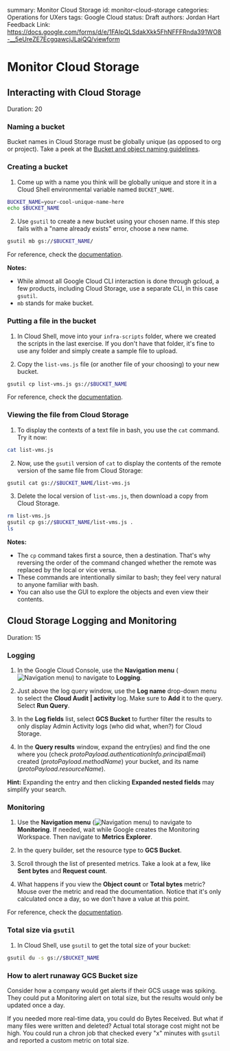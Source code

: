 summary: Monitor Cloud Storage
id: monitor-cloud-storage
categories: Operations for UXers
tags: Google Cloud
status: Draft
authors: Jordan Hart
Feedback Link: https://docs.google.com/forms/d/e/1FAIpQLSdakXkk5FhNFFFRnda391WO8-__5eUreZE7EcgqawcjJLaiQQ/viewform

# Monitor Cloud Storage
<!-- ------------------------ -->
## Interacting with Cloud Storage
Duration: 20

### Naming a bucket

Bucket names in Cloud Storage must be globally unique (as opposed to org or project). Take a peek at the [Bucket and object naming guidelines](https://cloud.google.com/storage/docs/naming).

### Creating a bucket

1. Come up with a name you think will be globally unique and store it in a Cloud Shell environmental variable named `BUCKET_NAME`.

``` bash
BUCKET_NAME=your-cool-unique-name-here
echo $BUCKET_NAME
```

2. Use `gsutil` to create a new bucket using your chosen name. If this step fails with a "name already exists" error, choose a new name.

``` bash
gsutil mb gs://$BUCKET_NAME/
```

For reference, check the [documentation](https://cloud.google.com/storage/docs/creating-buckets#storage-create-bucket-gsutil).

**Notes:**

- While almost all Google Cloud CLI interaction is done through gcloud, a few products, including Cloud Storage, use a separate CLI, in this case `gsutil`.
- `mb` stands for make bucket.

### Putting a file in the bucket

1. In Cloud Shell, move into your `infra-scripts` folder, where we created the scripts in the last exercise. If you don't have that folder, it's fine to use any folder and simply create a sample file to upload.

2. Copy the `list-vms.js` file (or another file of your choosing) to your new bucket.

``` bash
gsutil cp list-vms.js gs://$BUCKET_NAME
```

For reference, check the [documentation](https://cloud.google.com/storage/docs/gsutil/commands/cp).

### Viewing the file from Cloud Storage

1. To display the contexts of a text file in bash, you use the `cat` command. Try it now:

``` bash
cat list-vms.js
```

2. Now, use the `gsutil` version of `cat` to display the contents of the remote version of the same file from Cloud Storage:

``` bash
gsutil cat gs://$BUCKET_NAME/list-vms.js
```

3. Delete the local version of `list-vms.js`, then download a copy from Cloud Storage.

``` bash
rm list-vms.js
gsutil cp gs://$BUCKET_NAME/list-vms.js .
ls
```

**Notes:**

- The `cp` command takes first a source, then a destination. That's why reversing the order of the command changed whether the remote was replaced by the local or vice versa.
- These commands are intentionally similar to bash; they feel very natural to anyone familiar with bash.
- You can also use the GUI to explore the objects and even view their contents.

## Cloud Storage Logging and Monitoring
Duration: 15

### Logging

1. In the Google Cloud Console, use the **Navigation menu** (![Navigation menu](https://storage.googleapis.com/cloud-training/images/menu.png "Navigation menu")) to navigate to **Logging**.

2. Just above the log query window, use the **Log name** drop-down menu to select the **Cloud Audit | activity** log. Make sure to **Add** it to the query. Select **Run Query**.

3. In the **Log fields** list, select **GCS Bucket** to further filter the results to only display Admin Activity logs (who did what, when?) for Cloud Storage.

4. In the **Query results** window, expand the entry(ies) and find the one where you (check *protoPayload.authenticationInfo.principalEmail*) created (*protoPayload.methodName*) your bucket, and its name (*protoPayload.resourceName*).

**Hint:** Expanding the entry and then clicking **Expanded nested fields** may simplify your search.

### Monitoring

1. Use the **Navigation menu** (![Navigation menu](https://storage.googleapis.com/cloud-training/images/menu.png "Navigation menu")) to navigate to **Monitoring**. If needed, wait while Google creates the Monitoring Workspace. Then navigate to **Metrics Explorer**.

2. In the query builder, set the resource type to **GCS Bucket**.

3. Scroll through the list of presented metrics. Take a look at a few, like **Sent bytes** and **Request count**.

4. What happens if you view the **Object count** or **Total bytes** metric? Mouse over the metric and read the documentation. Notice that it's only calculated once a day, so we don't have a value at this point.

For reference, check the [documentation](https://cloud.google.com/storage/docs/getting-bucket-information).

### Total size via `gsutil`

1. In Cloud Shell, use `gsutil` to get the total size of your bucket:

``` bash
gsutil du -s gs://$BUCKET_NAME
```

### How to alert runaway GCS Bucket size
Consider how a company would get alerts if their GCS usage was spiking. They could put a Monitoring alert on total size, but the results would only be updated once a day.

If you needed more real-time data, you could do Bytes Received. But what if many files were written and deleted? Actual total storage cost might not be high. You could run a chron job that checked every "x" minutes with `gsutil` and reported a custom metric on total size.


